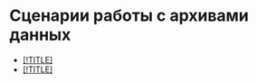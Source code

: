 # Сценарии работы с архивами данных

* [[!TITLE]](single-node-file-server.md)
* [[!TITLE]](object-storage-acronis.md)